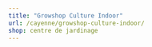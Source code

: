 ```yaml
---
title: "Growshop Culture Indoor"
url: /cayenne/growshop-culture-indoor/
shop: centre de jardinage
---
```

